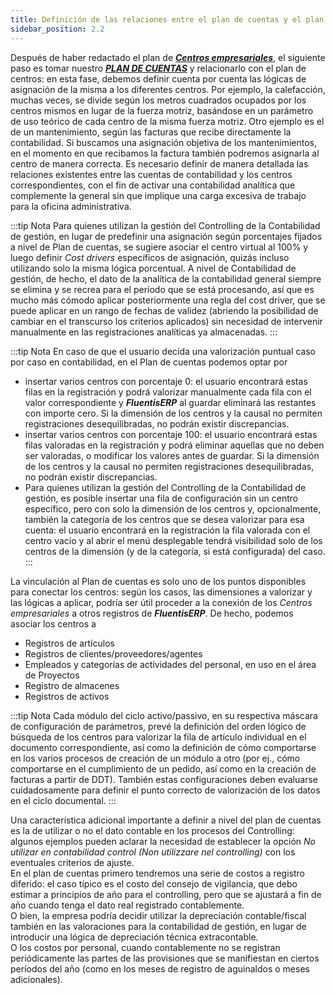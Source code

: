 ```yaml
---
title: Definición de las relaciones entre el plan de cuentas y el plan de centros empresariales (Definizione delle relazioni fra piano dei conti e piano dei centri aziendali)
sidebar_position: 2.2
---
```


Después de haber redactado el plan de [***Centros empresariales***](/docs/controlling/controlling-parametrization/controlling-specific-settings/cost-centers), el siguiente paso es tomar nuestro [***PLAN DE CUENTAS***](/docs/erp-home/registers/accounting/analytic-chart-of-accounts) y relacionarlo con el plan de centros: en esta fase, debemos definir cuenta por cuenta las lógicas de asignación de la misma a los diferentes centros. Por ejemplo, la calefacción, muchas veces, se divide según los metros cuadrados ocupados por los centros mismos en lugar de la fuerza motriz, basándose en un parámetro de uso teórico de cada centro de la misma fuerza motriz. Otro ejemplo es el de un mantenimiento, según las facturas que recibe directamente la contabilidad. Si buscamos una asignación objetiva de los mantenimientos, en el momento en que recibamos la factura también podremos asignarla al centro de manera correcta. Es necesario definir de manera detallada las relaciones existentes entre las cuentas de contabilidad y los centros correspondientes, con el fin de activar una contabilidad analítica que complemente la general sin que implique una carga excesiva de trabajo para la oficina administrativa.

:::tip Nota
Para quienes utilizan la gestión del Controlling de la Contabilidad de gestión, en lugar de predefinir una asignación según porcentajes fijados a nivel de Plan de cuentas, se sugiere asociar el centro virtual al 100% y luego definir *Cost drivers* específicos de asignación, quizás incluso utilizando solo la misma lógica porcentual. A nivel de Contabilidad de gestión, de hecho, el dato de la analítica de la contabilidad general siempre se elimina y se recrea para el período que se está procesando, así que es mucho más cómodo aplicar posteriormente una regla del cost driver, que se puede aplicar en un rango de fechas de validez (abriendo la posibilidad de cambiar en el transcurso los criterios aplicados) sin necesidad de intervenir manualmente en las registraciones analíticas ya almacenadas.
:::

:::tip Nota
En caso de que el usuario decida una valorización puntual caso por caso en contabilidad, en el Plan de cuentas podemos optar por
- insertar varios centros con porcentaje 0: el usuario encontrará estas filas en la registración y podrá valorizar manualmente cada fila con el valor correspondiente y ***FluentisERP*** al guardar eliminará las restantes con importe cero. Si la dimensión de los centros y la causal no permiten registraciones desequilibradas, no podrán existir discrepancias.
- insertar varios centros con porcentaje 100: el usuario encontrará estas filas valoradas en la registración y podrá eliminar aquellas que no deben ser valoradas, o modificar los valores antes de guardar. Si la dimensión de los centros y la causal no permiten registraciones desequilibradas, no podrán existir discrepancias.
- Para quienes utilizan la gestión del Controlling de la Contabilidad de gestión, es posible insertar una fila de configuración sin un centro específico, pero con solo la dimensión de los centros y, opcionalmente, también la categoría de los centros que se desea valorizar para esa cuenta: el usuario encontrará en la registración la fila valorada con el centro vacío y al abrir el menú desplegable tendrá visibilidad solo de los centros de la dimensión (y de la categoría, si está configurada) del caso.
:::

La vinculación al Plan de cuentas es solo uno de los puntos disponibles para conectar los centros: según los casos, las dimensiones a valorizar y las lógicas a aplicar, podría ser útil proceder a la conexión de los *Centros empresariales* a otros registros de ***FluentisERP***. De hecho, podemos asociar los centros a
- Registros de artículos
- Registros de clientes/proveedores/agentes
- Empleados y categorías de actividades del personal, en uso en el área de Proyectos
- Registro de almacenes
- Registros de activos

:::tip Nota
Cada módulo del ciclo activo/passivo, en su respectiva máscara de configuración de parámetros, prevé la definición del orden lógico de búsqueda de los centros para valorizar la fila de artículo individual en el documento correspondiente, así como la definición de cómo comportarse en los varios procesos de creación de un módulo a otro (por ej., cómo comportarse en el cumplimiento de un pedido, así como en la creación de facturas a partir de DDT).
También estas configuraciones deben evaluarse cuidadosamente para definir el punto correcto de valorización de los datos en el ciclo documental.
:::

Una característica adicional importante a definir a nivel del plan de cuentas es la de utilizar o no el dato contable en los procesos del Controlling: algunos ejemplos pueden aclarar la necesidad de establecer la opción *No utilizar en contabilidad control (Non utilizzare nel controlling)* con los eventuales criterios de ajuste.  
En el plan de cuentas primero tendremos una serie de costos a registro diferido: el caso típico es el costo del consejo de vigilancia, que debo estimar a principios de año para el controlling, pero que se ajustará a fin de año cuando tenga el dato real registrado contablemente.  
O bien, la empresa podría decidir utilizar la depreciación contable/fiscal también en las valoraciones para la contabilidad de gestión, en lugar de introducir una lógica de depreciación técnica extracontable.  
O los costos por personal, cuando contablemente no se registran periódicamente las partes de las provisiones que se manifiestan en ciertos períodos del año (como en los meses de registro de aguinaldos o meses adicionales).